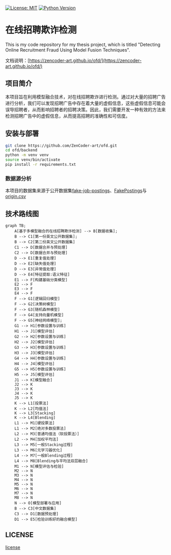 [![License: MIT](https://img.shields.io/badge/License-MIT-yellow.svg)](https://github.com/ZenCoder-art/ofd/blob/main/LICENSE)
[![Python Version](https://img.shields.io/badge/python-3.10%2B-blue.svg)](https://www.python.org/)

# 在线招聘欺诈检测

This is my code repository for my thesis project, which is titled "Detecting Online Recruitment Fraud Using Model Fusion Techniques".

文档说明：[https://zencoder-art.github.io/ofd/](https://zencoder-art.github.io/ofd/)

## 项目简介

本项目旨在利用模型融合技术，对在线招聘欺诈进行检测。通过对大量的招聘广告进行分析，我们可以发现招聘广告中存在着大量的虚假信息，这些虚假信息可能会误导招聘者，从而影响招聘者的招聘决策。因此，我们需要开发一种有效的方法来检测招聘广告中的虚假信息，从而提高招聘的准确性和可信度。

## 安装与部署

```bash
git clone https://github.com/ZenCoder-art/ofd.git
cd ofd/backend
python -m venv venv
source venv/bin/activate
pip install -r requirements.txt
```

### 数据源分析

本项目的数据集来源于公开数据集[fake-job-postings](https://www.kaggle.com/datasets/shivamb/real-or-fake-fake-jobposting-prediction)、[FakePostings](https://www.kaggle.com/datasets/srisaisuhassanisetty/fake-job-postings)与[origin.csv](https://github.com/freekatz/ORFD/blob/master/orfd/Core/dataset/origin.csv)

## 技术路线图

```mermaid
graph TB;
    A[基于多模型融合的在线招聘欺诈检测] --> B[数据收集];
    B --> C1[第一份英文公开数据集];
    B --> C2[第二份英文公开数据集]
    C1 --> D[数据合并与预处理]
    C2 --> D[数据合并与预处理]
    D --> E1[重复值处理]
    D --> E2[缺失值处理]
    D --> E3[异常值处理]
    D --> E4[特征提取:语义特征]
    E1 --> F[构建基础分类模型]
    E2 --> F
    E3 --> F
    E4 --> F
    F --> G1[逻辑回归模型]
    F --> G2[决策树模型]
    F --> G3[随机森林模型]
    F --> G4[支持向量机模型]
    F --> G5[神经网络模型];
    G1 --> H1[参数设置与训练]
    H1 --> J1[模型评估]
    G2 --> H2[参数设置与训练]
    H2 --> J2[模型评估]
    G3 --> H3[参数设置与训练]
    H3 --> J3[模型评估]
    G4 --> H4[参数设置与训练]
    H4 --> J4[模型评估]
    G5 --> H5[参数设置与训练]
    H5 --> J5[模型评估]
    J1 --> K[模型融合]
    J2 --> K
    J3 --> K
    J4 --> K
    J5 --> K
    K --> L1[投票法]
    K --> L2[均值法]
    K --> L3[Stacking]
    K --> L4[Blending]
    L1 --> M1[硬投票法]
    L1 --> M2[绝对多数投票法]
    L2 --> M3[普通均值法（软投票法）]
    L2 --> M4[加权平均法]
    L3 --> M5[一般Stacking过程]
    L3 --> M6[元学习器优化]
    L4 --> M7[一般Blending过程]
    L4 --> M8[Blending与平均法双层融合]
    M1 --> N[模型评估与检验]
    M2 --> N
    M3 --> N
    M4 --> N
    M5 --> N
    M6 --> N
    M7 --> N
    M8 --> N
    N --> O[模型部署与应用]
    B --> C3[中文数据集]
    C3 --> D1[数据预处理]
    D1 --> E5[检验训练好的融合模型]
```

## LICENSE

[license](https://github.com/ZenCoder-art/ofd?tab=MIT-1-ov-file)
